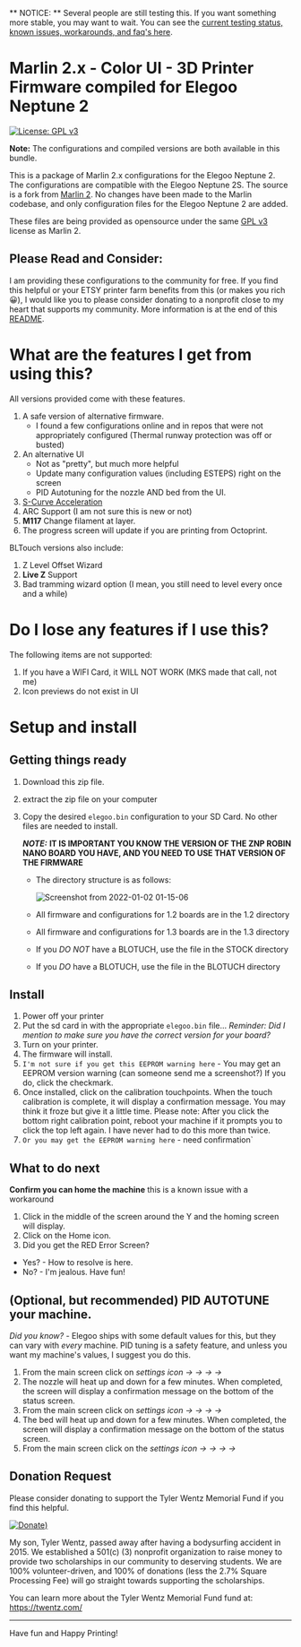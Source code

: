 ** NOTICE: ** Several people are still testing this. If you want something more stable, you may want to wait. You can see the [current testing status, known issues, workarounds, and faq's here](https://github.com/just-trey/Marlin/blob/elegoo-neptune-2/config/Elegoo/Neptune-2/TESTING_STATUS.MD).

# Marlin 2.x - Color UI - 3D Printer Firmware compiled for Elegoo Neptune 2

[![License: GPL v3](https://img.shields.io/badge/License-GPLv3-blue.svg)](https://www.gnu.org/licenses/gpl-3.0)

**Note:** The configurations and compiled versions are both available in this bundle. 

This is a package of Marlin 2.x configurations for the Elegoo Neptune 2. The configurations are compatible with the Elegoo Neptune 2S. The source is a fork from [Marlin 2](https://github.com/MarlinFirmware/Marlin/releases). No changes have been made to the Marlin codebase, and only configuration files for the Elegoo Neptune 2 are added. 

These files are being provided as opensource under the same [GPL v3](https://www.gnu.org/licenses/gpl-3.0) license as Marlin 2.

## Please Read and Consider:
I am providing these configurations to the community for free. If you find this helpful or your ETSY printer farm benefits from this (or makes you rich :grinning:), I would like you to please consider donating to a nonprofit close to my heart that supports my community. More information is at the end of this [README](#donation-request). 

# What are the features I get from using this?

All versions provided come with these features.

1. A safe version of alternative firmware.
   - I found a few configurations online and in repos that were not appropriately configured (Thermal runway protection was off or busted) 
1. An alternative UI
   - Not as "pretty", but much more helpful
   - Update many configuration values (including ESTEPS) right on the screen
   - PID Autotuning for the nozzle AND bed from the UI.  
1. [S-Curve Acceleration](https://github.com/synthetos/TinyG/wiki/Jerk-Controlled-Motion-Explained)
1. ARC Support (I am not sure this is new or not)
1. **M117** Change filament at layer.
1. The progress screen will update if you are printing from Octoprint.

BLTouch versions also include:
1. Z Level Offset Wizard
1. **Live Z** Support
1. Bad tramming wizard option (I mean, you still need to level every once and a while)

# Do I lose any features if I use this?

The following items are not supported:

1. If you have a WIFI Card, it WILL NOT WORK (MKS made that call, not me) 
1. Icon previews do not exist in UI

# Setup and install

## Getting things ready

1. Download this zip file.
2. extract the zip file on your computer
3. Copy the desired `elegoo.bin` configuration to your SD Card. No other files are needed to install.  
   
   ***NOTE:*** **IT IS IMPORTANT YOU KNOW THE VERSION OF THE ZNP ROBIN NANO BOARD YOU HAVE, AND YOU NEED TO USE THAT VERSION OF THE FIRMWARE**
  
   - The directory structure is as follows:

     ![Screenshot from 2022-01-02 01-15-06](https://user-images.githubusercontent.com/10281380/147867833-04257d55-69a0-4653-8c9d-c61f433bf567.png)  
   - All firmware and configurations for 1.2 boards are in the 1.2 directory
   - All firmware and configurations for 1.3 boards are in the 1.3 directory
   - If you *DO NOT* have a BLOTUCH, use the file in the STOCK directory
   - If you *DO* have a BLOTUCH, use the file in the BLOTUCH directory

## Install

1. Power off your printer
1. Put the sd card in with the appropriate `elegoo.bin` file... *Reminder: Did I mention to make sure you have the correct version for your board?*
1. Turn on your printer.
1. The firmware will install.
1. `I'm not sure if you get this EEPROM warning here` - You may get an EEPROM version warning (can someone send me a screenshot?) If you do, click the checkmark.
1. Once installed, click on the calibration touchpoints. When the touch calibration is complete, it will display a confirmation message. You may think it froze but give it a little time.
Please note: After you click the bottom right calibration point, reboot your machine if it prompts you to click the top left again. I have never had to do this more than twice. 
1. `Or you may get the EEPROM warning here` - need confirmation`

## What to do next
**Confirm you can home the machine** this is a known issue with a workaround 

1. Click in the middle of the screen around the Y and the homing screen will display.
1. Click on the Home icon.
1. Did you get the RED Error Screen?
  - Yes? - How to resolve is here.
  - No? - I'm jealous. Have fun!

## (Optional, but recommended) PID AUTOTUNE your machine.

*Did you know?* - Elegoo ships with some default values for this, but they can vary with *every* machine. PID tuning is a safety feature, and unless you want my machine's values, I suggest you do this.

1. From the main screen click on *settings icon -> -> -> ->*
1. The nozzle will heat up and down for a few minutes. When completed, the screen will display a confirmation message on the bottom of the status screen.
1. From the main screen click on *settings icon -> -> -> ->*
1. The bed will heat up and down for a few minutes. When completed, the screen will display a confirmation message on the bottom of the status screen.
1. From the main screen click on the *settings icon -> -> -> ->*

## Donation Request

Please consider donating to support the Tyler Wentz Memorial Fund if you find this helpful.

[![Donate](https://user-images.githubusercontent.com/10281380/147870647-23f016bf-29f9-41ec-a78f-81ef9633ff23.png))](https://golf.twentz.com/donations)

My son, Tyler Wentz, passed away after having a bodysurfing accident in 2015. We established a 501(c) (3) nonprofit organization to raise money to provide two scholarships in our community to deserving students. We are 100% volunteer-driven, and 100% of donations (less the 2.7% Square Processing Fee) will go straight towards supporting the scholarships. 

You can learn more about the Tyler Wentz Memorial Fund fund at: https://twentz.com/ 

---

Have fun and Happy Printing!
